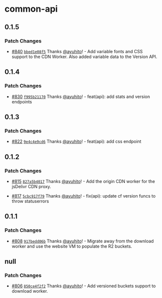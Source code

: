 # common-api

## 0.1.5

### Patch Changes

- [#840](https://github.com/fontsource/fontsource/pull/840) [`bbed1e08f5`](https://github.com/fontsource/fontsource/commit/bbed1e08f5db793bd73a00ec83e47a6d926da275) Thanks [@ayuhito](https://github.com/ayuhito)! - Add variable fonts and CSS support to the CDN Worker.
  Also added variable data to the Version API.

## 0.1.4

### Patch Changes

- [#830](https://github.com/fontsource/fontsource/pull/830) [`f995b21170`](https://github.com/fontsource/fontsource/commit/f995b211702a62e0b93f82cca0cc194778272ad6) Thanks [@ayuhito](https://github.com/ayuhito)! - feat(api): add stats and version endpoints

## 0.1.3

### Patch Changes

- [#822](https://github.com/fontsource/fontsource/pull/822) [`9e4c4e9cd6`](https://github.com/fontsource/fontsource/commit/9e4c4e9cd66428fd12cf6963862502c1239ea146) Thanks [@ayuhito](https://github.com/ayuhito)! - feat(api): add css endpoint

## 0.1.2

### Patch Changes

- [#815](https://github.com/fontsource/fontsource/pull/815) [`827a5b4017`](https://github.com/fontsource/fontsource/commit/827a5b4017d81bf1f64f71e181e134151d546f7b) Thanks [@ayuhito](https://github.com/ayuhito)! - Add the origin CDN worker for the jsDelivr CDN proxy.

- [#817](https://github.com/fontsource/fontsource/pull/817) [`5cbc917f79`](https://github.com/fontsource/fontsource/commit/5cbc917f791f3d18aa95b05802285808d4a78cf1) Thanks [@ayuhito](https://github.com/ayuhito)! - fix(api): update cf version funcs to throw statuserrors

## 0.1.1

### Patch Changes

- [#808](https://github.com/fontsource/fontsource/pull/808) [`917bedd06b`](https://github.com/fontsource/fontsource/commit/917bedd06bd806d50240c9f87e0dd91b44be9077) Thanks [@ayuhito](https://github.com/ayuhito)! - Migrate away from the download worker and use the website VM to populate the R2 buckets.

## null

### Patch Changes

- [#806](https://github.com/fontsource/fontsource/pull/806) [`850ce4f2f2`](https://github.com/fontsource/fontsource/commit/850ce4f2f2f285795ca025dc8f375813cb8e119e) Thanks [@ayuhito](https://github.com/ayuhito)! - Add versioned buckets support to download worker.
